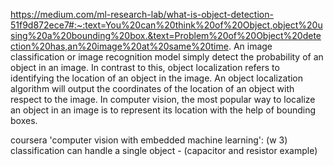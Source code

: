 https://medium.com/ml-research-lab/what-is-object-detection-51f9d872ece7#:~:text=You%20can%20think%20of%20Object,object%20using%20a%20bounding%20box.&text=Problem%20of%20Object%20detection%20has,an%20image%20at%20same%20time.
An image classification or image recognition model simply detect the probability of an object in an image. In contrast to this, object localization refers to identifying the location of an object in the image. An object localization algorithm will output the coordinates of the location of an object with respect to the image. In computer vision, the most popular way to localize an object in an image is to represent its location with the help of bounding boxes.

coursera 'computer vision with embedded machine learning': (w 3) classification can handle a single object - (capacitor and resistor example)
